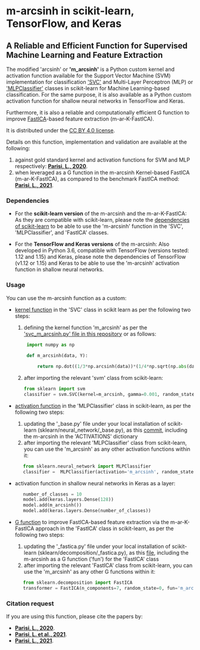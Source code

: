 # m-arcsinh in scikit-learn, TensorFlow, and Keras
## A Reliable and Efficient Function for Supervised Machine Learning and Feature Extraction


The modified 'arcsinh' or **'m_arcsinh'** is a Python custom kernel and activation function available for the Support Vector Machine (SVM) implementation for classification ['SVC'](https://scikit-learn.org/stable/modules/generated/sklearn.svm.SVC.html) and Multi-Layer Perceptron (MLP) or ['MLPClassifier'](https://scikit-learn.org/stable/modules/generated/sklearn.neural_network.MLPClassifier.html) classes in scikit-learn for Machine Learning-based classification. For the same purpose, it is also available as a Python custom activation function for shallow neural networks in TensorFlow and Keras.

Furthermore, it is also a reliable and computationally efficient G function to improve [FastICA](https://scikit-learn.org/stable/modules/generated/sklearn.decomposition.FastICA.html)-based feature extraction (m-ar-K-FastICA). 

It is distributed under the [CC BY 4.0 license](http://creativecommons.org/licenses/by/4.0/).

Details on this function, implementation and validation are available at the following: 

   1. against gold standard kernel and activation functions for SVM and MLP respectively: **[Parisi, L., 2020](https://arxiv.org/abs/2009.07530)**.
   2. when leveraged as a G function in the m-arcsinh Kernel-based FastICA (m-ar-K-FastICA), as compared to the benchmark FastICA method: **[Parisi, L., 2021](https://arxiv.org/abs/2108.07908)**.

### Dependencies

* For the **scikit-learn version** of the m-arcsinh and the m-ar-K-FastICA: As they are compatible with scikit-learn, please note the [dependencies of scikit-learn](https://github.com/scikit-learn/scikit-learn) to be able to use the 'm-arcsinh' function in the 'SVC', 'MLPClassifier', and 'FastICA' classes.

* For the **TensorFlow and Keras versions** of the m-arcsinh: Also developed in Python 3.6, compatible with TensorFlow (versions tested: 1.12 and 1.15) and Keras, please note the dependencies of TensorFlow (v1.12 or 1.15) and Keras to be able to use the 'm-arcsinh' activation function in shallow neural networks.

### Usage

You can use the m-arcsinh function as a custom:

* [kernel function](https://github.com/luca-parisi/m_arcsinh_scikit_learn/blob/master/svc_m_arcsinh.py) in the 'SVC' class in scikit learn as per the following two steps:

    1. defining the kernel function 'm_arcsinh' as per the ['svc_m_arcsinh.py' file in this repository](https://github.com/luca-parisi/m_arcsinh_scikit_learn/blob/master/svc_m_arcsinh.py) or as follows: 
    
       ```python
        import numpy as np
        
        def m_arcsinh(data, Y):

            return np.dot((1/3*np.arcsinh(data))*(1/4*np.sqrt(np.abs(data))), (1/3*np.arcsinh(Y.T))*(1/4*np.sqrt(np.abs(Y.T))))
       ```
       
    2. after importing the relevant 'svm' class from scikit-learn:  
        
        ```python
        from sklearn import svm 
        classifier = svm.SVC(kernel=m_arcsinh, gamma=0.001, random_state=13, class_weight='balanced')
        ```
        
* [activation function](https://github.com/luca-parisi/m_arcsinh_scikit_learn/blob/master/mlpclassifier_m_arcsinh.py) in the 'MLPClassifier' class in scikit-learn, as per the following two steps:

    1. updating the '\_base.py' file under your local installation of scikit-learn (sklearn/neural_network/\_base.py), as this [commit](https://github.com/scikit-learn/scikit-learn/pull/18419/commits/3e1141dc3448615018888e8da07622452b092f4f), including the m-arcsinh in the 'ACTIVATIONS' dictionary
    2. after importing the relevant 'MLPClassifier' class from scikit-learn, you can use the 'm_arcsinh' as any other activation functions within it:
    
    ```python
       from sklearn.neural_network import MLPClassifier
       classifier =  MLPClassifier(activation='m_arcsinh', random_state=1, max_iter=300)
     ```

* activation function in shallow neural networks in Keras as a layer:

    ```python
       number_of_classes = 10
       model.add(keras.layers.Dense(128))
       model.add(m_arcsinh())
       model.add(keras.layers.Dense(number_of_classes))
    ```

* [G function](https://github.com/luca-parisi/m_arcsinh_scikit_learn/blob/master/mlpclassifier_m_arcsinh.py) to improve FastICA-based feature extraction via the m-ar-K-FastICA approach in the 'FastICA' class in scikit-learn, as per the following two steps:

    1. updating the '\_fastica.py' file under your local installation of scikit-learn (sklearn/decomposition/\_fastica.py), as this [file](https://github.com/luca-parisi/m-arcsinh_scikit-learn_TensorFlow_Keras/blob/master/_fastica.py), including the m-arcsinh as a G function ('fun') for the 'FastICA' class
    2. after importing the relevant 'FastICA' class from scikit-learn, you can use the 'm_arcsinh' as any other G functions within it:
    
    ```python
       from sklearn.decomposition import FastICA
       transformer = FastICA(n_components=7, random_state=0, fun='m_arcsinh')
     ```

### Citation request

If you are using this function, please cite the papers by:
* **[Parisi, L., 2020](https://arxiv.org/abs/2009.07530)**.
* **[Parisi, L. et al., 2021](https://www.naun.org/main/NAUN/mcs/2021/a142002-007(2021).pdf)**.
* **[Parisi, L., 2021](https://arxiv.org/abs/2108.07908)**.
